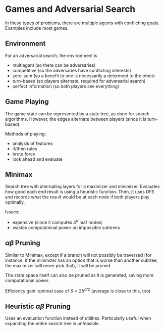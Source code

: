 # Games and Adversarial Search

In these types of problems, there are multiple agents with conflicting goals. Examples include most games.

## Environment

For an adversarial search, the environment is

- multiagent (so there can be adversaries)
- competitive (so the adversaries have conflicting interests)
- zero-sum (so a benefit to one is necessarily a determent to the other)
- turn-based (so players alternate, required for adversarial search)
- perfect information (so both players see everything)

## Game Playing

The game state can be represented by a state tree, as done for search algorithms. However, the edges alternate between players (since it is turn-based).

Methods of playing:

- analysis of features
- if/then rules
- brute force
- look ahead and evaluate

## Minimax

Search tree with alternating layers for a maximizer and minimizer. Evaluates how good each end result is using a heuristic function. Then, it uses DFS and records what the result would be at each node if both players play optimally.

Issues:

- expensive (since it computes $b^d$ leaf nodes)
- wastes computational power on impossible subtrees

## $\alpha\beta$ Pruning

Similar to Minimax, except if a branch will not possibly be traversed (for instance, if the minimizer has an option that is worse than another subtree, the maximizer will never pick that), it will be pruned.

The state space itself can also be pruned as it is generated, saving more computational power.

Efficiency gain: optimal case of $S=2b^{d/2}$ (average is close to this, too)

## Heuristic $\alpha\beta$ Pruning

Uses an evaluation function instead of utilities. Particularly useful when expanding the entire search tree is unfeasible.
